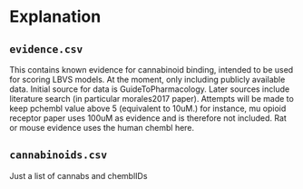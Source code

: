 # Explanation
## `evidence.csv`
This contains known evidence for cannabinoid binding, intended to be used for scoring LBVS models.
At the moment, only including publicly available data.
Initial source for data is GuideToPharmacology.
Later sources include literature search (in particular morales2017 paper).
Attempts will be made to keep pchembl value above 5 (equivalent to 10uM.) 
for instance, mu opioid receptor paper uses 100uM as evidence and is therefore not included. 
Rat or mouse evidence uses the human chembl here.

## `cannabinoids.csv`
Just a list of cannabs and chemblIDs
